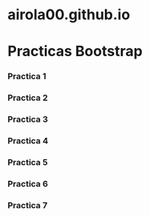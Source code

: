 # airola00.github.io
<h1>Practicas Bootstrap</h3>

<h3>Practica 1</h3>
<a href=""><a/>

<h3>Practica 2</h3>
<a href=""><a/>

<h3>Practica 3</h3>
<a href=""><a/>

<h3>Practica 4</h3>
<a href=""><a/>
 
<h3>Practica 5</h3>
<a href=""><a/>
 
<h3>Practica 6</h3>
<a href=""><a/>
  
<h3>Practica 7</h3>
<a href=""><a/> 
